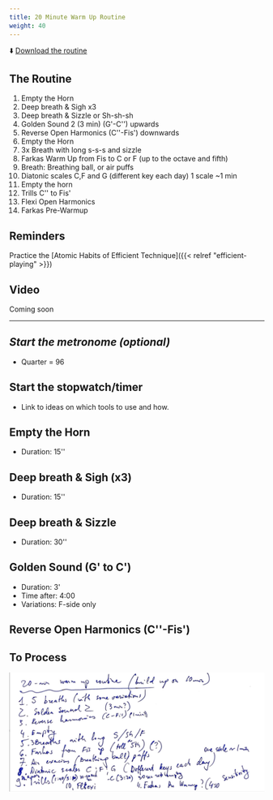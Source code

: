 ```yaml
---
title: 20 Minute Warm Up Routine
weight: 40
---
```


⬇️ [Download the routine](./20-minute-advanced-routine-a.pdf)

## The Routine

1. Empty the Horn
1. Deep breath & Sigh x3
1. Deep breath & Sizzle or Sh-sh-sh
1. Golden Sound 2 (3 min) (G'-C'') upwards
1. Reverse Open Harmonics (C''-Fis') downwards
1. Empty the Horn
1. 3x Breath with long s-s-s and sizzle
1. Farkas Warm Up from Fis to C or F (up to the octave and fifth)
1. Breath: Breathing ball, or air puffs
1. Diatonic scales C,F and G (different key each day) 1 scale ~1 min
1. Empty the horn
1. Trills C'' to Fis'
1. Flexi Open Harmonics
1. Farkas Pre-Warmup

## Reminders

Practice the [Atomic Habits of Efficient Technique]({{< relref "efficient-playing" >}})

## Video

Coming soon

---

## _Start the metronome (optional)_

- Quarter = 96

## Start the stopwatch/timer

- Link to ideas on which tools to use and how.

## Empty the Horn

- Duration: 15''

## Deep breath & Sigh (x3)

- Duration: 15''

## Deep breath & Sizzle

- Duration: 30''

## Golden Sound (G' to C')

- Duration: 3'
- Time after: 4:00
- Variations: F-side only

## Reverse Open Harmonics (C''-Fis')

## To Process

![](./routine.png)
